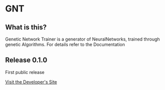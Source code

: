 # GNT

## What is this?

Genetic Network Trainer is a generator of NeuralNetworks, trained through genetic Algorithms.
For details refer to the Documentation

## Release 0.1.0

First public release



[Visit the Developer's Site](https://www.diversemechanics.com "Diverse Mechanics")